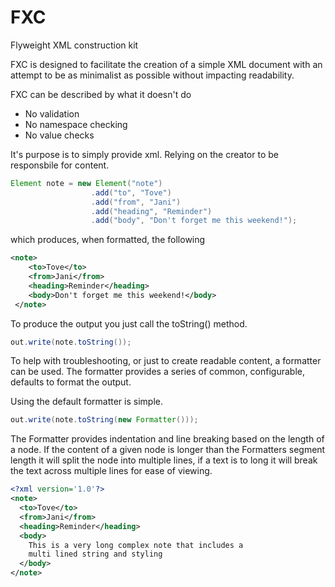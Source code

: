 # FXC
Flyweight XML construction kit

FXC is designed to facilitate the creation of a simple XML document with an attempt to be as minimalist as possible without impacting readability.

FXC can be described by what it doesn't do

* No validation
* No namespace checking
* No value checks

It's purpose is to simply provide xml. Relying on the creator to be responsbile for content.

```java
Element note = new Element("note")
                  .add("to", "Tove")
                  .add("from", "Jani")
                  .add("heading", "Reminder")
                  .add("body", "Don't forget me this weekend!");
```
	
which produces, when formatted, the following
	
```xml
<note>
    <to>Tove</to>
    <from>Jani</from>
    <heading>Reminder</heading>
    <body>Don't forget me this weekend!</body>
 </note>
```

To produce the output you just call the toString() method.

```java
out.write(note.toString());
```
To help with troubleshooting, or just to create readable content, a formatter can be used. The formatter provides a series of common, configurable, defaults to format the output.

Using the default formatter is simple.

```java
out.write(note.toString(new Formatter()));
```

The Formatter provides indentation and line breaking based on the length of a node. If the content of a given node is longer than the Formatters segment length it will split the node into multiple lines, if a text is to long it will break the text across multiple lines for ease of viewing.

```xml
<?xml version='1.0'?>
<note>
  <to>Tove</to>
  <from>Jani</from>
  <heading>Reminder</heading>
  <body>
    This is a very long complex note that includes a 
    multi lined string and styling
  </body>
</note>
```
